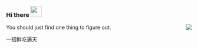 ### Hi there <img src="https://raw.githubusercontent.com/wasabeef/wasabeef/master/icons/wave.gif" width="30px">

<img align="right" src="https://github-readme-stats.vercel.app/api?username=codeQX&show_icons=true&count_private=true&hide=contribs&include_all_commits=true&theme=highcontrast&bg_color=30,e96443,904e95" />





You should just find one thing to figure out.

一招鲜吃遍天

<!--
**lucifill/lucifill** is a ✨ _special_ ✨ repository because its `README.md` (this file) appears on your GitHub profile.

Here are some ideas to get you started:

- 👋 Hi
- 🔭 I’m currently working on ...
- 🌱 I’m currently learning ...
- 👯 I’m looking to collaborate on ...
- 🤔 I’m looking for help with ...
- 💬 Ask me about ...
- 📫 How to reach me: ...
- 😄 Pronouns: ...
- ⚡ Fun fact: ...
-->
